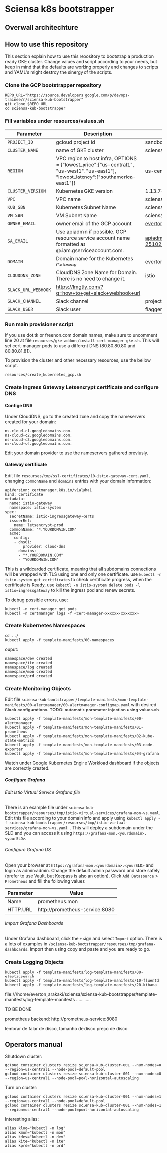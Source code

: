 # Sciensa k8s bootstrapper 

## Overwall architechture

## How to use this repository
This section explain how to use this repository to bootstrap a production ready GKE cluster. Change values and script according to your needs, but keep in mind that the defaults are working properly and changes to scripts and YAML's might destroy the sinergy of the scripts.

### Clone the GCP bootstrapper repository 
```
REPO_URL="https://source.developers.google.com/p/devops-trainee/r/sciensa-kub-bootstrapper"
git clone $REPO_URL
cd sciensa-kub-bootstrapper
```
### Fill variables under resources/values.sh

| Parameter                | Description                                                                                                            | Example                                                                                                     |
|--------------------------|------------------------------------------------------------------------------------------------------------------------|-------------------------------------------------------------------------------------------------------------|
| `PROJECT_ID`             | gcloud project id                                                                                                      | sandbox-251021                                                                                              |
| `CLUSTER_NAME`           | name of GKE cluster                                                                                                    | sciensa-kub-cluster-001                                                                                     |
| `REGION`                 | VPC region to host infra, OPTIONS = {"lowest_price":["us-central1", "us-west1", "us-east1"], "lowest_latency":["southamerica-east1"]}                                                                                              | us-central1  |
| `CLUSTER_VERSION`        | Kubernetes GKE version                                                                                                 | 1.13.7-gke.19                                                                                               |
| `VPC`                    | VPC name                                                                                                               | sciensa-vpc-001                                                                                             |
| `KUB_SBN`                | Kubernetes Subnet Name                                                                                                 | sciensa-subnet-kub                                                                                          |
| `VM_SBN`                 | VM Subnet Name                                                                                                         | sciensa-subnet-vm                                                                                           |
| `OWNER_EMAIL`            | owner email of the GCP account                                                                                         | everton.arakaki@soaexpert.com.br                                                                            |
| `SA_EMAIL`               | Use apiadmin if possible. GCP resource service account name formatted as <SANAME>@<projectid>.iam.gserviceaccount.com. | apiadmin@sandbox-251021.iam.gserviceaccount.com                                                             |
| `DOMAIN`                 | Domain name for the Kubernetes Gateway                                                                                 | evertonarakaki.tk                                                                                           |
| `CLOUDDNS_ZONE`          | CloudDNS Zone Name for Domain. There is no need to change it.                                                          | istio                                                                                                       |
| `SLACK_URL_WEBHOOK`      | https://lmgtfy.com/?q=how+to+get+slack+webhook+url                                                                     |                                                                                                             |
| `SLACK_CHANNEL`          | Slack channel                                                                                                          | projecto-cliente-nuevo                                                                                      |
| `SLACK_USER`             | Slack user                                                                                                             | flagger                                                                                                     |

### Run main provisioner script

If you use dot.tk or freenon.com domain names, make sure to uncomment line 20 at  file `resourses/gke-addons/install-cert-manager-gke.sh`. This will set cert-manager pods to use a different DNS (80.80.80.80 and 80.80.81.81).

To provision the cluster and other necessary resources, use the bellow script. 
```
resources/create_kubernetes_gcp.sh
```

### Create Ingress Gateway Letsencrypt certificate and configure DNS

#### Confige DNS
Under CloudDNS, go to the created zone and copy the nameservers created for your domain:

    ns-cloud-c1.googledomains.com.
    ns-cloud-c2.googledomains.com.
    ns-cloud-c3.googledomains.com.
    ns-cloud-c4.googledomains.com.

Edit your domain provider to use the nameservers gathered previusly. 

#### Gateway certificate
Edit file `resourses/tmp/ssl-certificates/10-istio-gateway-cert.yaml`, changing `commonName` and `domains` entries with your domain information:
```
apiVersion: certmanager.k8s.io/v1alpha1
kind: Certificate
metadata:
  name: istio-gateway
  namespace: istio-system
spec:
  secretName: istio-ingressgateway-certs
  issuerRef:
    name: letsencrypt-prod
  commonName: "*.YOURDOMAIN.COM"
  acme:
    config:
    - dns01:
        provider: cloud-dns
      domains:
      - "*.YOURDOMAIN.COM"
      - "YOURDOMAIN.COM"
```
This is a wildcarded certificate, meaning that all subdomains connections will be wrapped with TLS using one and only one certificate. 
use `kubectl -n istio-system get certificates` to check certificate progress, when the certificate is Ready, use `kubectl -n istio-system delete pods -l istio=ingressgateway` to kill the ingress pod and renew secrets. 

To debug possible errors, use: 
```
kubectl -n cert-manager get pods
kubectl -n certmanager logs -f <cert-manager-xxxxxx-xxxxxxx>
```


### Create Kubernetes Namespaces
```
cd ../
kubectl apply -f template-manifests/00-namespaces
```
ouput:
```
namespace/dev created
namespace/ite created
namespace/log created
namespace/mon created
namespace/prd created
```
### Create Monitoring Objects

Edit file `sciensa-kub-bootstrapper/template-manifests/mon-template-manifests/00-alertmanager/00-alertmanager-configmap.yaml` with desired Slack configurations. TODO: automatic paramater injection using values.sh

```
kubectl apply -f template-manifests/mon-template-manifests/00-alertmanager
kubectl apply -f template-manifests/mon-template-manifests/01-prometheus
kubectl apply -f template-manifests/mon-template-manifests/02-kube-state-metrics
kubectl apply -f template-manifests/mon-template-manifests/03-node-exporter
kubectl apply -f template-manifests/mon-template-manifests/04-grafana
```

Watch under Google Kubernetes Engine Workload dashboard if the objects are correctly created. 

##### Configure Grafana

###### Edit Istio Virtual Service Grafana file
There is an example file under ```sciensa-kub-bootstrapper/resourses/tmp/istio-virtual-services/grafana-mon-vs.yaml```. Edit this file according to your domain info and apply using ```kubectl apply -f sciensa-kub-bootstrapper/resourses/tmp/istio-virtual-services/grafana-mon-vs.yaml ```. This will deploy a subdomain under the SLD and you can access it using `https://grafana-mon.<yourdomain>.<yourSLD>`.
###### Configure Grafana DS
Open your browser at `https://grafana-mon.<yourdomain>.<yourSLD>` and login as admin:admin. Change the default admin password and store safely (prefer to use Vault, but Keepass is also an option). Click `Add Datasource` > `Prometheus` and fill the following values:

| Parameter | Value                          |
|-----------|--------------------------------|
| Name      | prometheus.mon                 |
| HTTP.URL  | http://prometheus-service:8080 |

###### Import Grafana Dashboards
Under Grafana dashboard, click the `+` sign and select `Import` option. There is a lots of examples in `/sciensa-kub-bootstrapper/resourses/tmp/grafana-dashboards`. Import then using copy and paste and you are ready to go.

### Create Logging Objects
```
kubectl apply -f template-manifests/log-template-manifests/00-elasticsearch
kubectl apply -f template-manifests/log-template-manifests/10-fluentd
kubectl apply -f template-manifests/log-template-manifests/20-kibana
```
file:///home/everton_arakaki/sciensa/sciensa-kub-bootstrapper/template-manifests/log-template-manifests
............

TO BE DONE

prometheus backend:  http://prometheus-service:8080

lembrar de falar de disco, tamanho de disco preço de disco


## Operators manual

Shutdown cluster:
```
gcloud container clusters resize sciensa-kub-cluster-001 --num-nodes=0 --region=us-central1 --node-pool=default-pool
gcloud container clusters resize sciensa-kub-cluster-001 --num-nodes=0 --region=us-central1 --node-pool=pool-horizontal-autoscaling
```
Turn on cluster:
```
gcloud container clusters resize sciensa-kub-cluster-001 --num-nodes=1 --region=us-central1 --node-pool=default-pool
gcloud container clusters resize sciensa-kub-cluster-001 --num-nodes=1 --region=us-central1 --node-pool=pool-horizontal-autoscaling
```
Interesting alias:
```
alias klog="kubectl -n log"
alias kmon="kubectl -n mon"
alias kdev="kubectl -n dev"
alias kite="kubectl -n ite"
alias kprd="kubectl -n prd"
```


